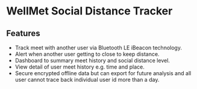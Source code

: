 # WellMet Social Distance Tracker

## Features
- Track meet with another user via Bluetooth LE iBeacon technology.
- Alert when another user getting to close to keep distance.
- Dashboard to summary meet history and social distance level.
- View detail of user meet history e.g. time and place.
- Secure encrypted offline data but can export for future analysis and all user cannot trace back individual user id more than a day.